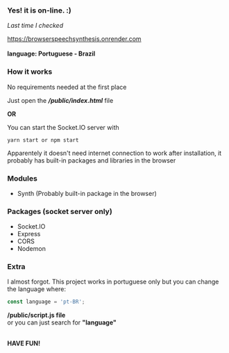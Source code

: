 ### Yes! it is on-line. :)
_Last time I checked_

https://browserspeechsynthesis.onrender.com
<br><br>
**language: Portuguese - Brazil**

### How it works

No requirements needed at the first place

Just open the **_/public/index.html_** file

**OR**

You can start the Socket.IO server with
```shell
yarn start or npm start
```

Apparentely it doesn't need internet connection to work after installation, it probably has built-in packages and libraries in the browser

### Modules
- Synth (Probably built-in package in the browser)

### Packages (socket server only)
- Socket.IO
- Express
- CORS
- Nodemon

### Extra
I almost forgot. This project works in portuguese only
but you can change the language where:
```javascript
const language = 'pt-BR';
```
**/public/script.js file** <br>
or you can just search for **"language"**
<br><br>

**HAVE FUN!**
